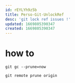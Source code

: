 ```yaml
---
id: rEYLYh9z5b
title: Perso-Git-UnlockRef
desc: 'git lock ref issues !'
updated: 1669805390347
created: 1669805390347
---
```


# how to

```
git gc --prune=now

git remote prune origin

```